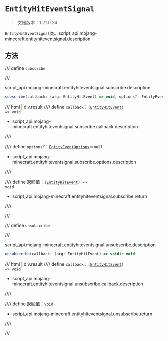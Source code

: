 # `EntityHitEventSignal`

> 文档版本：1.21.0.24

`EntityHitEventSignal`类。script_api.mojang-minecraft.entityhiteventsignal.description

## 方法

/// define
`subscribe`


///

script_api.mojang-minecraft.entityhiteventsignal.subscribe.description

```js
subscribe(callback: (arg: EntityHitEvent) => void, options?: EntityEventOptions): (arg: EntityHitEvent) => void
```

/// html | div.result
//// define
`callback`：<code>(<a href="../entityhitevent/">EntityHitEvent</a>) =&gt; void</code>

- script_api.mojang-minecraft.entityhiteventsignal.subscribe.callback.description


////

//// define
`options`?：[`EntityEventOptions`](./entityeventoptions.md)＝`null`

- script_api.mojang-minecraft.entityhiteventsignal.subscribe.options.description


////

//// define
返回值：<code>(<a href="../entityhitevent/">EntityHitEvent</a>) =&gt; void</code>

- script_api.mojang-minecraft.entityhiteventsignal.subscribe.return


////

///


/// define
`unsubscribe`


///

script_api.mojang-minecraft.entityhiteventsignal.unsubscribe.description

```js
unsubscribe(callback: (arg: EntityHitEvent) => void): void
```

/// html | div.result
//// define
`callback`：<code>(<a href="../entityhitevent/">EntityHitEvent</a>) =&gt; void</code>

- script_api.mojang-minecraft.entityhiteventsignal.unsubscribe.callback.description


////

//// define
返回值：`void`

- script_api.mojang-minecraft.entityhiteventsignal.unsubscribe.return


////

///

